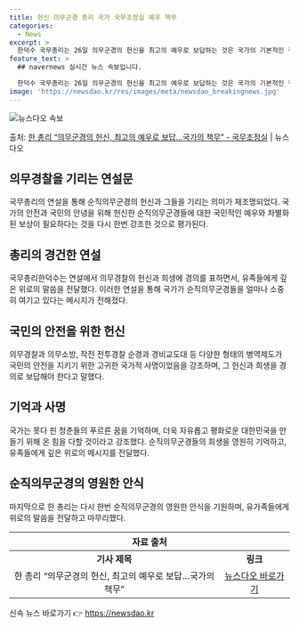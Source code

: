 ```yaml
---
title: 헌신 의무군경 총리 국가 국무조정실 예우 책무
categories:
  - News
excerpt: >
  한덕수 국무총리는 26일 의무군경의 헌신을 최고의 예우로 보답하는 것은 국가의 기본적인 책무라고 강조했다. …
feature_text: >
  ## navernews 실시간 뉴스 속보입니다.

  한덕수 국무총리는 26일 의무군경의 헌신을 최고의 예우로 보답하는 것은 국가의 기본적인 책무라고 강조했다. …
image: 'https://newsdao.kr/res/images/meta/newsdao_breakingnews.jpg'
---
```


![뉴스다오 속보](https://newsdao.kr/res/images/meta/newsdao_breakingnews.jpg)

<p>출처: <a href="https://newsdao.kr/3681" rel="dofollow">한 총리 “의무군경의 헌신, 최고의 예우로 보답…국가의 책무”  - 국무조정실</a> | 뉴스다오</p>

<h2 data-ke-size="size26">의무경찰을 기리는 연설문</h2>
국무총리의 연설을 통해 순직의무군경의 헌신과 그들을 기리는 의미가 재조명되었다. 국가의 안전과 국민의 안녕을 위해 헌신한 순직의무군경들에 대한 국민적인 예우와 차별화된 보상이 필요하다는 것을 다시 한번 강조한 것으로 평가된다.

<p data-ke-size="size16"></p>

<h2 data-ke-size="size24">총리의 경건한 연설</h2>
국무총리한덕수는 연설에서 의무경찰의 헌신과 희생에 경의를 표하면서, 유족들에게 깊은 위로의 말씀을 전달했다. 이러한 연설을 통해 국가가 순직의무군경들을 얼마나 소중히 여기고 있다는 메시지가 전해졌다.

<p data-ke-size="size16"></p>

<h2 data-ke-size="size24">국민의 안전을 위한 헌신</h2>
의무경찰과 의무소방, 작전 전투경찰 순경과 경비교도대 등 다양한 형태의 병역제도가 국민의 안전을 지키기 위한 고귀한 국가적 사명이었음을 강조하며, 그 헌신과 희생을 경의로 보답해야 한다고 말했다.

<p data-ke-size="size16"></p>

<h2 data-ke-size="size24">기억과 사명</h2>
국가는 못다 핀 청춘들의 푸르른 꿈을 기억하며, 더욱 자유롭고 평화로운 대한민국을 만들기 위해 온 힘을 다할 것이라고 강조했다. 순직의무군경들의 희생을 영원히 기억하고, 유족들에게 깊은 위로의 메시지를 전달했다.

<p data-ke-size="size16"></p>

<h2 data-ke-size="size24">순직의무군경의 영원한 안식</h2>
마지막으로 한 총리는 다시 한번 순직의무군경의 영원한 안식을 기원하며, 유가족들에게 위로의 말씀을 전달하고 마무리했다.

<p data-ke-size="size16"></p>

<table>
  <thead>
    <tr>
      <th colspan="2" style="text-align: center; height: 17px;"><b>자료 출처</b></th>
    </tr>
  </thead>
  <tbody>
    <tr>
      <td style="text-align: center; height: 17px;"><b>기사 제목</b></td>
      <td style="text-align: center; height: 17px;"><b>링크</b></td>
    </tr>
    <tr>
      <td style="text-align: center; height: 17px;">한 총리 “의무군경의 헌신, 최고의 예우로 보답…국가의 책무”</td>
      <td style="text-align: center; height: 17px;"><a href="https://newsdao.kr/3681">뉴스다오 바로가기</a></td>
    </tr>
  </tbody>
</table> 

신속 뉴스 바로가기 👉 <a href="https://newsdao.kr" rel="dofollow">https://newsdao.kr</a>


